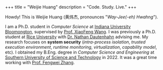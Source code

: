 +++
title = "Weijie Huang"
description = "Code. Study. Live."
+++

Howdy! This is Weijie Huang (黄炜杰, pronounces "*Way-Jee(-eh) Hwahng*").

I am a Ph.D. student in *Computer Science* at [Indiana University Bloomongton](https://bloomington.iu.edu), supervised by [Prof. XiaoFeng Wang](https://homes.luddy.indiana.edu/xw7).
I was previously a Ph.D. student at [Rice University](https://www.rice.edu) with [Dr. Nathan Dautenhahn](https://nathandautenhahn.com) advising me.
My research focuses on **system security** (*intra-process isolation*, *trusted execution environment*, *runtime monitoring*, *virtualization*, *capability model*, etc).
I obtained my B.Eng. degree in *Computer Science and Engineering* at [Southern University of Science and Technology](https://www.sustech.edu.cn) in 2022.
It was a great time working with [Prof. Fengwei Zhang](https://fengweiz.github.io).
